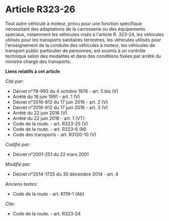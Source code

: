 # Article R323-26

Tout autre véhicule à moteur, prévu pour une fonction spécifique nécessitant des adaptations de la carrosserie ou des
équipements spéciaux, notamment les véhicules visés à l'article R. 323-24, les véhicules utilisés pour les transports
sanitaires terrestres, les véhicules utilisés pour l'enseignement de la conduite des véhicules à moteur, les véhicules de
transport public particulier de personnes, est soumis à un contrôle technique selon des modalités et dans des conditions
fixées par arrêté du ministre chargé des transports.

**Liens relatifs à cet article**

_Cité par_:

  - Décret n°78-993 du 4 octobre 1978 - art. 5 bis (V)
  - Arrêté du 18 juin 1991 - art. 1 (V)
  - Décret n°2016-812 du 17 juin 2016 - art. 2 (V)
  - Décret n°2016-812 du 17 juin 2016 - art. 3 (V)
  - Arrêté du 22 juin 2016 (V)
  - Arrêté du 22 juin 2016 - art. 1 (VT)
  - Code de la route. - art. R323-25 (V)
  - Code de la route. - art. R323-6 (M)
  - Code des transports - art. R3120-10 (V)

_Codifié par_:

  - Décret n°2001-251 du 22 mars 2001

_Modifié par_:

  - Décret n°2014-1725 du 30 décembre 2014 - art. 4

_Anciens textes_:

  - Code de la route - art. R119-1 (Ab)

_Cite_:

  - Code de la route. - art. R323-24
